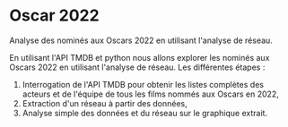 # Oscar 2022
Analyse des nominés aux Oscars 2022 en utilisant l'analyse de réseau.

En utilisant l'API TMDB et python nous allons explorer les nominés aux Oscars 2022 en utilisant l'analyse de réseau. Les différentes étapes :
1.	Interrogation de l'API TMDB pour obtenir les listes complètes des acteurs et de l'équipe de tous les films nommés aux Oscars en 2022,
2.	Extraction d'un réseau à partir des données,
3.	Analyse simple des données et du réseau sur le graphique extrait.

